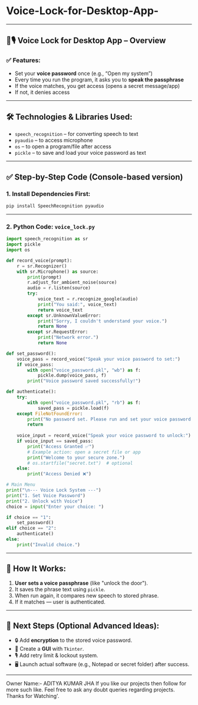 # Voice-Lock-for-Desktop-App-
------------------------------------------------------------------
## 🔐🎙️ Voice Lock for Desktop App – Overview

### ✅ Features:

* Set your **voice password** once (e.g., “Open my system”)
* Every time you run the program, it asks you to **speak the passphrase**
* If the voice matches, you get access (opens a secret message/app)
* If not, it denies access

---

## 🛠️ Technologies & Libraries Used:

* `speech_recognition` – for converting speech to text
* `pyaudio` – to access microphone
* `os` – to open a program/file after access
* `pickle` – to save and load your voice password as text

---

## ✅ Step-by-Step Code (Console-based version)

### 1. Install Dependencies First:

```bash
pip install SpeechRecognition pyaudio
```

---

### 2. Python Code: `voice_lock.py`

```python
import speech_recognition as sr
import pickle
import os

def record_voice(prompt):
    r = sr.Recognizer()
    with sr.Microphone() as source:
        print(prompt)
        r.adjust_for_ambient_noise(source)
        audio = r.listen(source)
        try:
            voice_text = r.recognize_google(audio)
            print("You said:", voice_text)
            return voice_text
        except sr.UnknownValueError:
            print("Sorry, I couldn't understand your voice.")
            return None
        except sr.RequestError:
            print("Network error.")
            return None

def set_password():
    voice_pass = record_voice("Speak your voice password to set:")
    if voice_pass:
        with open("voice_password.pkl", "wb") as f:
            pickle.dump(voice_pass, f)
        print("Voice password saved successfully!")

def authenticate():
    try:
        with open("voice_password.pkl", "rb") as f:
            saved_pass = pickle.load(f)
    except FileNotFoundError:
        print("No password set. Please run and set your voice password first.")
        return
    
    voice_input = record_voice("Speak your voice password to unlock:")
    if voice_input == saved_pass:
        print("Access Granted ✅")
        # Example action: open a secret file or app
        print("Welcome to your secure zone.")
        # os.startfile("secret.txt")  # optional
    else:
        print("Access Denied ❌")

# Main Menu
print("\n--- Voice Lock System ---")
print("1. Set Voice Password")
print("2. Unlock with Voice")
choice = input("Enter your choice: ")

if choice == "1":
    set_password()
elif choice == "2":
    authenticate()
else:
    print("Invalid choice.")
```

---

## 🔏 How It Works:

1. **User sets a voice passphrase** (like "unlock the door").
2. It saves the phrase text using `pickle`.
3. When run again, it compares new speech to stored phrase.
4. If it matches — user is authenticated.

---

## 🚀 Next Steps (Optional Advanced Ideas):

* 🔒 Add **encryption** to the stored voice password.
* 🎨 Create a **GUI** with `Tkinter`.
* 🎙️ Add retry limit & lockout system.
* 🖥️ Launch actual software (e.g., Notepad or secret folder) after success.

---

Owner Name:- ADITYA KUMAR JHA
If you like our projects then follow for more such like.
Feel free to ask any doubt queries regarding projects.
Thanks for Watching'.
